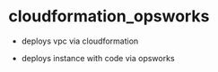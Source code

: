 # cloudformation_opsworks

- deploys vpc via cloudformation

- deploys instance with code via opsworks
